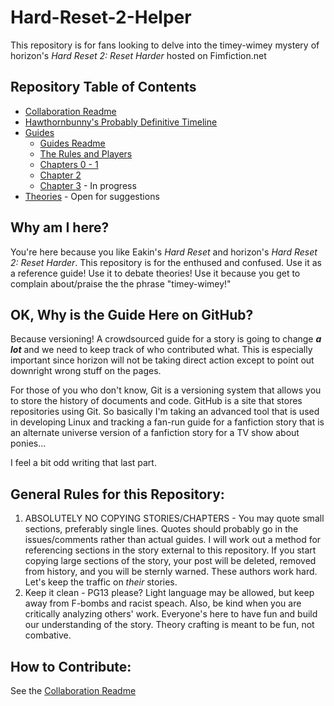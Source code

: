 # Hard-Reset-2-Helper

This repository is for fans looking to delve into the timey-wimey mystery of horizon's _Hard Reset 2: Reset Harder_ hosted on Fimfiction.net

## Repository Table of Contents

- [Collaboration Readme](https://github.com/RampantArcana/Hard-Reset-2-Helper/tree/master/Collaboration%20Readme.md)
- [Hawthornbunny's Probably Definitive Timeline](http://www.fimfiction.net/group/199133/the-time-loop-trilogy/thread/87711/hard-reset-2-timeline)
- [Guides](https://github.com/RampantArcana/Hard-Reset-2-Helper/tree/master/Guides)
    - [Guides Readme](https://github.com/RampantArcana/Hard-Reset-2-Helper/blob/master/Guides/Guides%20README.md)
    - [The Rules and Players](https://github.com/RampantArcana/Hard-Reset-2-Helper/blob/master/Guides/The%20Rules%20and%20Players.md)
    - [Chapters 0 - 1](https://github.com/RampantArcana/Hard-Reset-2-Helper/blob/master/Guides/Chapters%200%20-%201.md)
    - [Chapter 2](https://github.com/RampantArcana/Hard-Reset-2-Helper/blob/master/Guides/Chapter%202.md)
    - [Chapter 3](https://github.com/RampantArcana/Hard-Reset-2-Helper/blob/master/Guides/Chapter%203.md) - In progress
- [Theories](https://github.com/RampantArcana/Hard-Reset-2-Helper/tree/master/Theories) - Open for suggestions

## Why am I here?

You're here because you like Eakin's _Hard Reset_ and horizon's _Hard Reset 2: Reset Harder_.  This repository is for the enthused and confused.  Use it as a reference guide!  Use it to debate theories!  Use it because you get to complain about/praise the the phrase "timey-wimey!"

## OK, Why is the Guide Here on GitHub?

Because versioning!  A crowdsourced guide for a story is going to change _**a lot**_ and we need to keep track of who contributed what.  This is especially important since horizon will not be taking direct action except to point out downright wrong stuff on the pages.

For those of you who don't know, Git is a versioning system that allows you to store the history of documents and code.  GitHub is a site that stores repositories using Git.  So basically I'm taking an advanced tool that is used in developing Linux and tracking a fan-run guide for a fanfiction story that is an alternate universe version of a fanfiction story for a TV show about ponies...

I feel a bit odd writing that last part.

## General Rules for this Repository:

1. ABSOLUTELY NO COPYING STORIES/CHAPTERS - You may quote small sections, preferably single lines.  Quotes should probably go in the issues/comments rather than actual guides.  I will work out a method for referencing sections in the story external to this repository.  If you start copying large sections of the story, your post will be deleted, removed from history, and you will be sternly warned.  These authors work hard.  Let's keep the traffic on _their_ stories.
2. Keep it clean - PG13 please?  Light language may be allowed, but keep away from F-bombs and racist speach.  Also, be kind when you are critically analyzing others' work.  Everyone's here to have fun and build our understanding of the story.  Theory crafting is meant to be fun, not combative.

## How to Contribute:

See the [Collaboration Readme](https://github.com/RampantArcana/Hard-Reset-2-Helper/tree/master/Collaboration%20Readme.md)